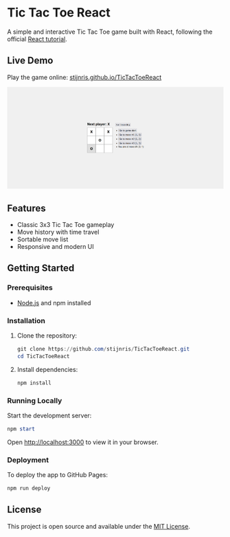 # Tic Tac Toe React

A simple and interactive Tic Tac Toe game built with React, following the official [React tutorial](https://react.dev/learn/tutorial-tic-tac-toe).

## Live Demo

Play the game online: [stijnris.github.io/TicTacToeReact](https://stijnris.github.io/TicTacToeReact/)

![Tic Tac Toe Homepage](homepage.png)

## Features

-   Classic 3x3 Tic Tac Toe gameplay
-   Move history with time travel
-   Sortable move list
-   Responsive and modern UI

## Getting Started

### Prerequisites

-   [Node.js](https://nodejs.org/) and npm installed

### Installation

1. Clone the repository:
    ```powershell
    git clone https://github.com/stijnris/TicTacToeReact.git
    cd TicTacToeReact
    ```
2. Install dependencies:
    ```powershell
    npm install
    ```

### Running Locally

Start the development server:

```powershell
npm start
```

Open [http://localhost:3000](http://localhost:3000) to view it in your browser.

### Deployment

To deploy the app to GitHub Pages:

```powershell
npm run deploy
```

## License

This project is open source and available under the [MIT License](LICENSE).
